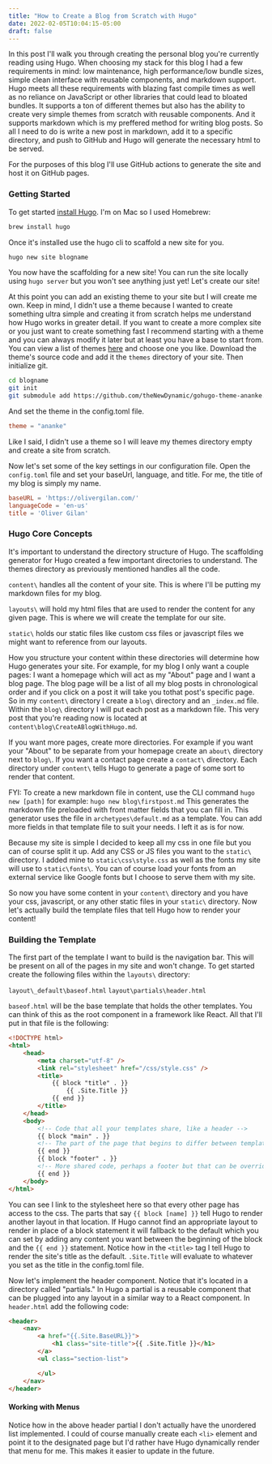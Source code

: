 ```yaml
---
title: "How to Create a Blog from Scratch with Hugo"
date: 2022-02-05T10:04:15-05:00
draft: false
---
```


In this post I'll walk you through creating the personal blog you're currently reading using Hugo. When choosing my stack for this blog I had a few requirements in mind: low maintenance, high performance/low bundle sizes, simple clean interface with reusable components, and markdown support. Hugo meets all these requirements with blazing fast compile times as well as no reliance on JavaScript or other libraries that could lead to bloated bundles. It supports a ton of different themes but also has the ability to create very simple themes from scratch with reusable components. And it supports markdown which is my preffered method for writing blog posts. So all I need to do is write a new post in markdown, add it to a specific directory, and push to GitHub and Hugo will generate the necessary html to be served.

For the purposes of this blog I'll use GitHub actions to generate the site and host it on GitHub pages. 

### Getting Started
To get started [install Hugo](https://gohugo.io/getting-started/installing). I'm on Mac so I used Homebrew:
```bash
brew install hugo
```

Once it's installed use the hugo cli to scaffold a new site for you.
```bash
hugo new site blogname
```

You now have the scaffolding for a new site! You can run the site locally using `hugo server` but you won't see anything just yet! Let's create our site!

At this point you can add an existing theme to your site but I will create me own. Keep in mind, I didn't use a theme because I wanted to create something ultra simple and creating it from scratch helps me understand how Hugo works in greater detail. If you want to create a more complex site or you just want to create something fast I recommend starting with a theme and you can always modify it later but at least you have a base to start from. You can view a list of themes [here](https://themes.gohugo.io/) and choose one you like. Download the theme's source code and add it the `themes` directory of your site. Then initialize git.
```bash
cd blogname 
git init 
git submodule add https://github.com/theNewDynamic/gohugo-theme-ananke.git themes/ananke
```
And set the theme in the config.toml file.
```toml
theme = "ananke"
```

Like I said, I didn't use a theme so I will leave my themes directory empty and create a site from scratch.

Now let's set some of the key settings in our configuration file. Open the `config.toml` file and set your baseUrl, language, and title. For me, the title of my blog is simply my name.

```toml
baseURL = 'https://olivergilan.com/'
languageCode = 'en-us'
title = 'Oliver Gilan'
```

### Hugo Core Concepts
It's important to understand the directory structure of Hugo. The scaffolding generator for Hugo created a few important directories to understand. The themes directory as previously mentioned handles all the code. 

`content\` handles all the content of your site. This is where I'll be putting my markdown files for my blog.

`layouts\` will hold my html files that are used to render the content for any given page. This is where we will create the template for our site.

`static\` holds our static files like custom css files or javascript files we might want to reference from our layouts.

How you structure your content within these directories will determine how Hugo generates your site. For example, for my blog I only want a couple pages: I want a homepage which will act as my "About" page and I want a blog page. The blog page will be a list of all my blog posts in chronological order and if you click on a post it will take you tothat post's specific page. So in my `content\` directory I create a `blog\` directory and an `_index.md` file. Within the `blog\` directory I will put each post as a markdown file. This very post that you're reading now is located at `content\blog\CreateABlogWithHugo.md`. 

If you want more pages, create more directories. For example if you want your "About" to be separate from your homepage create an `about\` directory next to `blog\`. If you want a contact page create a `contact\` directory. Each directory under `content\` tells Hugo to generate a page of some sort to render that content.

FYI: To create a new markdown file in content, use the CLI command `hugo new [path]`
for example: `hugo new blog\firstpost.md`
This generates the markdown file preloaded with front matter fields that you can fill in.
This generator uses the file in `archetypes\default.md` as a template. You can add more fields in that template file to suit your needs. I left it as is for now.

Because my site is simple I decided to keep all my css in one file but you can of course split it up. Add any CSS or JS files you want to the `static\` directory. I added mine to `static\css\style.css` as well as the fonts my site will use to `static\fonts\`. You can of course load your fonts from an external service like Google fonts but I choose to serve them with my site.

So now you have some content in your `content\` directory and you have your css, javascript, or any other static files in your `static\` directory. Now let's actually build the template files that tell Hugo how to render your content!

### Building the Template
The first part of the template I want to build is the navigation bar. This will be present on all of the pages in my site and won't change. To get started create the following files within the `layouts\` directory:

`layout\_default\baseof.html`
`layout\partials\header.html`

`baseof.html` will be the base template that holds the other templates. You can think of this as the root component in a framework like React. All that I'll put in that file is the following:

```html
<!DOCTYPE html>
<html>
	<head>
		<meta charset="utf-8" />
		<link rel="stylesheet" href="/css/style.css" />
		<title>
			{{ block "title" . }}
				{{ .Site.Title }}
			{{ end }}
		</title>
	</head>
	<body>
		<!-- Code that all your templates share, like a header -->
		{{ block "main" . }}
		<!-- The part of the page that begins to differ between templates -->
		{{ end }}
		{{ block "footer" . }}
		<!-- More shared code, perhaps a footer but that can be overridden if need be in -->
		{{ end }}
	</body>
</html>
```
You can see I link to the stylesheet here so that every other page has access to the css. The parts that say `{{ block [name] }}` tell Hugo to render another layout in that location. If Hugo cannot find an appropriate layout to render in place of a block statement it will fallback to the default which you can set by adding any content you want between the beginning of the block and the `{{ end }}` statement. Notice how in the `<title>` tag I tell Hugo to render the site's title as the default. `.Site.Title` will evaluate to whatever you set as the title in the config.toml file. 

Now let's implement the header component. Notice that it's located in a directory called "partials." In Hugo a partial is a reusable component that can be plugged into any layout in a similar way to a React component. 
In `header.html` add the following code:

```html
<header>
	<nav>
		<a href="{{.Site.BaseURL}}">
			<h1 class="site-title">{{ .Site.Title }}</h1>
		</a>
		<ul class="section-list">

		</ul>
	</nav>
</header>
```

#### Working with Menus
Notice how in the above header partial I don't actually have the unordered list implemented. I could of course manually create each `<li>` element and point it to the designated page but I'd rather have Hugo dynamically render that menu for me. This makes it easier to update in the future. 